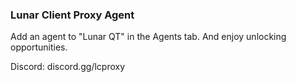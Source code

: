 ### Lunar Client Proxy Agent
Add an agent to "Lunar QT" in the Agents tab. And enjoy unlocking opportunities.

Discord: discord.gg/lcproxy
